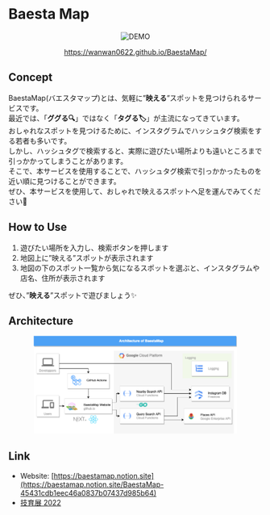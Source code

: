 # Baesta Map

<div align="center">
  <img src="assets/demo.gif" alt="DEMO" height="440px">
  <p>
    <a href="https://wanwan0622.github.io/BaestaMap/">https://wanwan0622.github.io/BaestaMap/</a>
  </p>
</div>

## Concept

BaestaMap(バエスタマップ)とは、気軽に”**映える**”スポットを見つけられるサービスです。  
最近では、「**ググる🔍**」ではなく「**タグる🏷**」が主流になってきています。  
おしゃれなスポットを見つけるために、インスタグラムでハッシュタグ検索をする若者も多いです。  
しかし、ハッシュタグで検索すると、実際に遊びたい場所よりも遠いところまで引っかかってしまうことがあります。  
そこで、本サービスを使用することで、ハッシュタグ検索で引っかかったものを近い順に見つけることができます。  
ぜひ、本サービスを使用して、おしゃれで映えるスポットへ足を運んでみてください🐾

## How to Use

1. 遊びたい場所を入力し、検索ボタンを押します
2. 地図上に”映える”スポットが表示されます
3. 地図の下のスポット一覧から気になるスポットを選ぶと、インスタグラムや店名、住所が表示されます

ぜひ、”**映える**”スポットで遊びましょう✨

## Architecture

<div align="center">
  <img src="./assets/architecture.png" alt="BaestaMap Logo" width="80%">
</div>

## Link

* Website: [https://baestamap.notion.site](https://baestamap.notion.site/BaestaMap-45431cdb1eec46a0837b07437d985b64)
* [技育展 2022](https://talent.supporterz.jp/geekten/2022/)